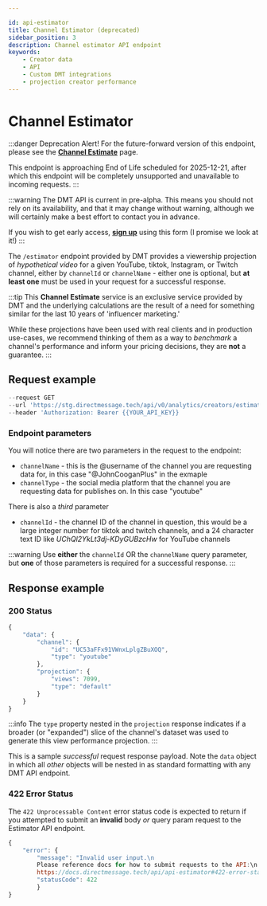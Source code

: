 ```yaml
---

id: api-estimator
title: Channel Estimator (deprecated)
sidebar_position: 3
description: Channel estimator API endpoint
keywords:
    - Creator data
    - API
    - Custom DMT integrations
    - projection creator performance
---
```



# Channel Estimator 

:::danger Deprecation Alert!
For the future-forward version of this endpoint, please see the [**Channel Estimate**](./api-estimate) page.

This endpoint is approaching End of Life scheduled for 2025-12-21, after which this endpoint will be completely unsupported and unavailable to incoming requests.
:::


:::warning
The DMT API is current in pre-alpha. This means you should not rely on its availability, and that it may change without warning, although we will certainly make a best effort to contact you in advance.

If you wish to get early access, [**sign up**](https://airtable.com/appzETVKT8y3nFxsx/shrEEvRQTq3tXfmgR) using this form (I promise we look at it!)
:::

The `/estimator` endpoint provided by DMT provides a viewership projection of _hypothetical video_ for a given YouTube, tiktok, Instagram, or Twitch channel, either by `channelId` or `channelName` - either one is optional, but **at least one** must be used in your request for a successful response.

:::tip
This **Channel Estimate** service is an exclusive service provided by DMT and the underlying calculations are the result of a need for something similar for the last 10 years of 'influencer marketing.' 

While these projections have been used with real clients and in production use-cases, we recommend thinking of them as a way to _benchmark_ a channel's performance and inform your pricing decisions, they are **not** a guarantee.
:::

## Request example

```js title="cURL Channel Estimate" showLineNumbers
--request GET
--url 'https://stg.directmessage.tech/api/v0/analytics/creators/estimate?channelName=@JohnCooganPlus&channelType=youtube'
--header 'Authorization: Bearer {{YOUR_API_KEY}}
```

### Endpoint parameters

You will notice there are two parameters in the request to the endpoint:

- `channelName` - this is the @username of the channel you are requesting data for, in this case "@JohnCooganPlus" in the exmaple
- `channelType` - the social media platform that the channel you are requesting data for publishes on. In this case "youtube"

There is also a *third* parameter
- `channelId` - the channel ID of the channel in question, this would be a large integer number for tiktok and twitch channels, and a 24 character text ID like *UChQl2YkLt3dj-KDyGUBzcHw* for YouTube channels

:::warning
Use **either** the `channelId` OR the `channelName` query parameter, but **one** of those parameters is required for a successful response.
:::


## Response example

### 200 Status

```js title="Channel Estimator response" showLineNumbers
{
	"data": {
		"channel": {
			"id": "UC53aFFx91VWnxLplgZBuXOQ",
			"type": "youtube"
		},
		"projection": {
			"views": 7099,
			"type": "default"
		}
	}
}
```

:::info
The `type` property nested in the `projection` response indicates if a broader (or "expanded") slice of the channel's dataset was used to generate this view performance projection.
:::


This is a sample _successful_ request response payload. Note the `data` object in which all _other_ objects will be nested in as standard formatting with any DMT API endpoint.

### 422 Error Status

The `422 Unprocessable Content` error status code is expected to return if you attempted to submit an **invalid** body *or* query param request to the Estimator API endpoint.

```js title="Channel Estimate 422 Error response" showLineNumbers
{
	"error": {
		"message": "Invalid user input.\n
		Please reference docs for how to submit requests to the API:\n
		https://docs.directmessage.tech/api/api-estimator#422-error-status",
		"statusCode": 422
		}
}
```